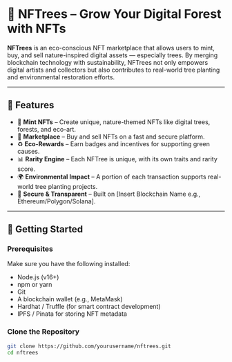 # 🌳 NFTrees – Grow Your Digital Forest with NFTs

**NFTrees** is an eco-conscious NFT marketplace that allows users to mint, buy, and sell nature-inspired digital assets — especially trees. By merging blockchain technology with sustainability, NFTrees not only empowers digital artists and collectors but also contributes to real-world tree planting and environmental restoration efforts.

---

## 🌟 Features

- 🌱 **Mint NFTs** – Create unique, nature-themed NFTs like digital trees, forests, and eco-art.
- 🔁 **Marketplace** – Buy and sell NFTs on a fast and secure platform.
- ♻️ **Eco-Rewards** – Earn badges and incentives for supporting green causes.
- 📊 **Rarity Engine** – Each NFTree is unique, with its own traits and rarity score.
- 🌍 **Environmental Impact** – A portion of each transaction supports real-world tree planting projects.
- 🔐 **Secure & Transparent** – Built on [Insert Blockchain Name e.g., Ethereum/Polygon/Solana].

---

## 🚀 Getting Started

### Prerequisites

Make sure you have the following installed:

- Node.js (v16+)
- npm or yarn
- Git
- A blockchain wallet (e.g., MetaMask)
- Hardhat / Truffle (for smart contract development)
- IPFS / Pinata for storing NFT metadata

### Clone the Repository

```bash
git clone https://github.com/yourusername/nftrees.git
cd nftrees
